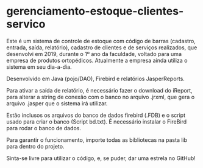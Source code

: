 # gerenciamento-estoque-clientes-servico

Este é um sistema de controle de estoque com código de barras (cadastro, entrada, saída, relatório), cadastro de clientes e de serviços realizados, que desenvolvi em 2019, durante o 1º ano da faculdade, voltado para uma empresa de produtos ortopédicos. Atualmente a empresa ainda utiliza o sistema em seu dia-a-dia.

Desenvolvido em Java (pojo/DAO), Firebird e relatórios JasperReports.

Para ativar a saída de relatório, é necessário fazer o download do iReport, para alterar a string de conexão com o banco no arquivo .jrxml, que gera o arquivo .jasper que o sistema irá utilizar.

Estão inclusos os arquivos do banco de dados firebird (.FDB) e o script usado para criar o banco (Script bd.txt).
É necessário instalar o FireBird para rodar o banco de dados. 

Para garantir o funcionamento, importe todas as bibliotecas na pasta lib para dentro do projeto.

Sinta-se livre para utilizar o código, e, se puder, dar uma estrela no GitHub!
